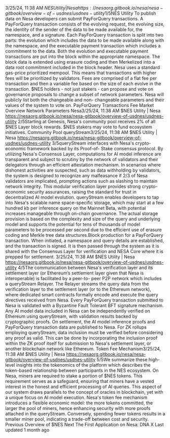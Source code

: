 3/25/24, 11:38 AM $NES Utility | Nesa
https://nesaorg.gitbook.io/nesa/nesa-gitbook/overview-of-usdnes/usdnes-utility 1/5$NES Utility
To publish data on Nesa developers can submit PayForQuery transactions. A PayForQuery
transaction consists of the evolving request, the evolving size, the identity of the sender of
the data to be made available for, the namespace, and a signature. Each PayForQuery
transaction is split into two parts: the evolution which includes the data to be made
available along with the namespace, and the executable payment transaction which
includes a commitment to the data.
Both the evolution and executable payment transactions are put into the block within the
appropriate namespace. The block data is extended using erasure coding and then
Merkelized into a data root commitment included in the block header.
Nesa uses a standard gas-price prioritized mempool. This means that transactions with
higher fees will be prioritized by validators. Fees are comprised of a flat fee per transaction
and then a variable fee based on the size of each evolve in the transaction.
$NES holders - not just stakers - can propose and vote on governance proposals to change
a subset of network parameters. Nesa will publicly list both the changeable and non-
changeable parameters and their values of the system to vote on.
PayForQuery Transactions
Fee Market Overview
Network Parameters
Nesa3/25/24, 11:38 AM $NES Utility | Nesa
https://nesaorg.gitbook.io/nesa/nesa-gitbook/overview-of-usdnes/usdnes-utility 2/5Starting at Genesis, Nesa's community pool receives 2% of all $NES Layer block rewards.
$NES stakers may vote to fund ecosystem initiatives.
Community Pool
queryStream3/25/24, 11:38 AM $NES Utility | Nesa
https://nesaorg.gitbook.io/nesa/nesa-gitbook/overview-of-usdnes/usdnes-utility 3/5queryStream interfaces with Nesa's crypto-economic framework backed by its Proof-of-
Stake consensus protocol. By utilizing Nesa's Consensus Layer, computations for AI model
inference are transparent and subject to scrutiny by the network of validators and their
delegators through an efficient attestation mechanism.
In scenarios where dishonest activities are suspected, such as data withholding by
validators, the system is designed to recognize any malfeasance if 2/3 of Nesa validators
are implicated, prompting actions such as slashing to maintain network integrity. This
modular verification layer provides strong crypto-economic security
assurances, raising the standard for trust in decentralized AI model evolution.
queryStream enables developers to tap into Nesa's scalable name space-specific storage,
which may start at a few hundred kb per inference query on the Mainnet Beta, with
potential increases manageable through on-chain governance. The actual storage provision
is based on the complexity and size of the query and underlying model and supports the
potential for tens of thousands of model parameters to be processed per second due to the
efficient use of erasure coding and Merkle tree data structures.Block production for a PayForQuery transaction. When initiated, a namespace and query details are
established, and the transaction is signed. It is then passed through the system as it is shared with the
Consensus Layer for verification and NESA Core where it is prepped for settlement.
3/25/24, 11:38 AM $NES Utility | Nesa
https://nesaorg.gitbook.io/nesa/nesa-gitbook/overview-of-usdnes/usdnes-utility 4/5The communication between Nesa's verification layer and its settlement layer (or
Ethereum’s settlement layer given that Nesa is interoperable) is facilitated by a peer-to-
peer  P2P  network which includes a queryStream Relayer. The Relayer streams the query
data from the verification layer to the settlement layer (or to the Ethereum network), where
dedicated smart contracts formally encode and execute the query directives received from
Nesa.
Every PayForQuery transaction submitted to Nesa is validated with a Byzantine Fault
Tolerant  BFT  signature mechanism. Any AI model data included in Nesa can be
independently verified on Ethereum using queryStream, with validation results backed by
cryptographic proofs. On settlement, the AI model inference proofs and PayForQuery
transaction data are published to Nesa.
For ZK rollups employing queryStream, data inclusion must be verified before considering
any proof as valid. This can be done by incorporating the inclusion proof within the ZK
proof itself for submission to Nesa's settlement layer, or another blockchain network like
Ethereum.
Token Fee Mechanism3/25/24, 11:38 AM $NES Utility | Nesa
https://nesaorg.gitbook.io/nesa/nesa-gitbook/overview-of-usdnes/usdnes-utility 5/5We summarize these high-level insights into the tokenomics of the platform which
describes the token-based relationship between participants in the NES ecosystem. On
Nesa, miners are required to stake a portion of $NES tokens. This requirement serves as a
safeguard, ensuring that miners have a vested interest in the honest and efficient
processing of AI queries.
This aspect of our system draws parallels to the concept of oracles in blockchain, yet with
a unique focus on AI model execution.
Nesa's token fee mechanism introduces a flexible economic model: the more tokens
committed, the larger the pool of miners, hence enhancing security with more proofs
attached in the queryStream. Conversely, spending fewer tokens results in a smaller miner
pool, indicating a trade-off between cost and security.
Previous
Overview of $NES
Next
The First Application on Nesa: DNA X
Last updated 1 month ago